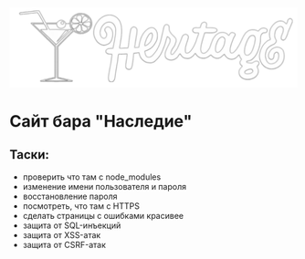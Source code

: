 ![Heritage Bar](/public/img/logo_negate.png)
# Сайт бара "Наследие"

## Таски:
* проверить что там с node_modules
* изменение имени пользователя и пароля
* восстановление пароля
* посмотреть, что там с HTTPS
* сделать страницы с ошибками красивее
* защита от SQL-инъекций
* защита от XSS-атак
* защита от CSRF-атак